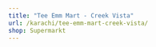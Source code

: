 ```yaml
---
title: "Tee Emm Mart - Creek Vista"
url: /karachi/tee-emm-mart-creek-vista/
shop: Supermarkt
---
```

